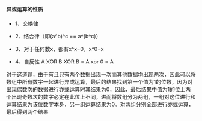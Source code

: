 #### 异或运算的性质
- 1、交换律

- 2、结合律（即(a^b)^c == a^(b^c)）

- 3、对于任何数x，都有x^x=0，x^0=x

- 4、自反性 A XOR B XOR B = A xor 0 = A

对于这道题，由于有且只有两个数据出现一次而其他数据均出现两次，因此可以将数组中所有数字一起进行异或运算，最后的结果找到第一个值为1的位数，因为对出现偶数次的数据进行亦或运算时其结果为0，因此，最后结果中值为1的位上两个出现奇数次的数字必定在此位上不同，进而将数组分为两组，一组对这位进行和运算结果为该位数字本身，另一组运算结果为0。对两组分别全部进行亦或运算，最后得到两个结果